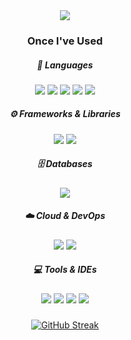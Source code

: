 <div align="center">

  <img src="https://capsule-render.vercel.app/api?type=rounded&color=A3F5E0&height=150&section=header&text=naeuun's%20GitHub%20🍀&fontSize=50&animation=fadeIn&fontColor=FFFFFF"/>

  ###  Once I've Used 
  ##### 🧠 Languages  
  <img src="https://img.shields.io/badge/Python-3776AB?style=for-the-badge&logo=Python&logoColor=white">
  <img src="https://img.shields.io/badge/JAVA-007396?style=for-the-badge&logo=Java&logoColor=white">
  <img src="https://img.shields.io/badge/JavaScript-F7DF1E?style=for-the-badge&logo=JavaScript&logoColor=black">
  <img src="https://img.shields.io/badge/HTML5-E34F26?style=for-the-badge&logo=HTML5&logoColor=white">
  <img src="https://img.shields.io/badge/CSS3-1572B6?style=for-the-badge&logo=CSS3&logoColor=white">

  
  ##### ⚙️ Frameworks & Libraries  
  <img src="https://img.shields.io/badge/Django-092E20?style=for-the-badge&logo=Django&logoColor=white">
  <img src="https://img.shields.io/badge/Spring%20Boot-6DB33F?style=for-the-badge&logo=Spring%20Boot&logoColor=white">

  
  ##### 🗄️ Databases  
  <img src="https://img.shields.io/badge/MySQL-4479A1?style=for-the-badge&logo=MySQL&logoColor=white">

  
  ##### ☁️ Cloud & DevOps  
  <img src="https://img.shields.io/badge/AWS-232F3E?style=for-the-badge&logo=Amazon%20AWS&logoColor=white">
  <img src="https://img.shields.io/badge/Docker-2496ED?style=for-the-badge&logo=Docker&logoColor=white">


  ##### 💻 Tools & IDEs  
  <img src="https://img.shields.io/badge/Eclipse-2C2255?style=for-the-badge&logo=Eclipse%20IDE&logoColor=white">
  <img src="https://img.shields.io/badge/IntelliJ%20IDEA-000000?style=for-the-badge&logo=IntelliJ%20IDEA&logoColor=white">
  <img src="https://img.shields.io/badge/VSCode-007ACC?style=for-the-badge&logo=Visual%20Studio%20Code&logoColor=white">
  <img src="https://img.shields.io/badge/GitHub-181717?style=for-the-badge&logo=GitHub&logoColor=white">

  ##### 
  [![GitHub Streak](https://streak-stats.demolab.com/?user=naeuun&theme=taiga)](https://git.io/streak-stats)
</div>
